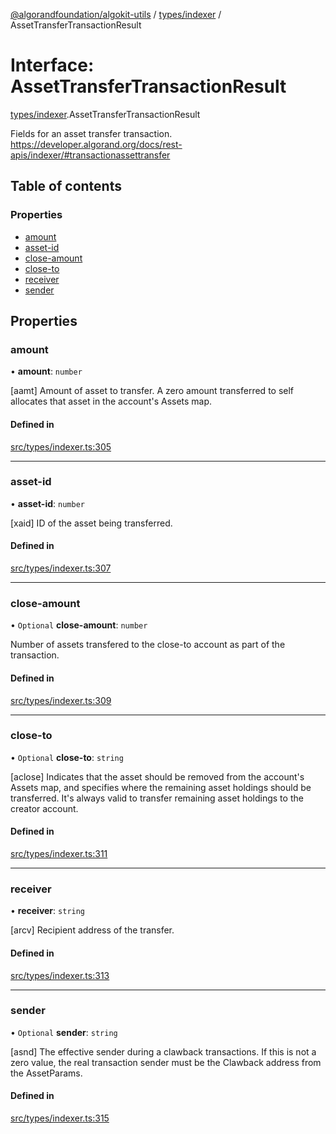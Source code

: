 [@algorandfoundation/algokit-utils](../README.md) / [types/indexer](../modules/types_indexer.md) / AssetTransferTransactionResult

# Interface: AssetTransferTransactionResult

[types/indexer](../modules/types_indexer.md).AssetTransferTransactionResult

Fields for an asset transfer transaction. https://developer.algorand.org/docs/rest-apis/indexer/#transactionassettransfer

## Table of contents

### Properties

- [amount](types_indexer.AssetTransferTransactionResult.md#amount)
- [asset-id](types_indexer.AssetTransferTransactionResult.md#asset-id)
- [close-amount](types_indexer.AssetTransferTransactionResult.md#close-amount)
- [close-to](types_indexer.AssetTransferTransactionResult.md#close-to)
- [receiver](types_indexer.AssetTransferTransactionResult.md#receiver)
- [sender](types_indexer.AssetTransferTransactionResult.md#sender)

## Properties

### amount

• **amount**: `number`

[aamt] Amount of asset to transfer. A zero amount transferred to self allocates that asset in the account's Assets map.

#### Defined in

[src/types/indexer.ts:305](https://github.com/algorandfoundation/algokit-utils-ts/blob/main/src/types/indexer.ts#L305)

___

### asset-id

• **asset-id**: `number`

[xaid] ID of the asset being transferred.

#### Defined in

[src/types/indexer.ts:307](https://github.com/algorandfoundation/algokit-utils-ts/blob/main/src/types/indexer.ts#L307)

___

### close-amount

• `Optional` **close-amount**: `number`

Number of assets transfered to the close-to account as part of the transaction.

#### Defined in

[src/types/indexer.ts:309](https://github.com/algorandfoundation/algokit-utils-ts/blob/main/src/types/indexer.ts#L309)

___

### close-to

• `Optional` **close-to**: `string`

[aclose] Indicates that the asset should be removed from the account's Assets map, and specifies where the remaining asset holdings should be transferred. It's always valid to transfer remaining asset holdings to the creator account.

#### Defined in

[src/types/indexer.ts:311](https://github.com/algorandfoundation/algokit-utils-ts/blob/main/src/types/indexer.ts#L311)

___

### receiver

• **receiver**: `string`

[arcv] Recipient address of the transfer.

#### Defined in

[src/types/indexer.ts:313](https://github.com/algorandfoundation/algokit-utils-ts/blob/main/src/types/indexer.ts#L313)

___

### sender

• `Optional` **sender**: `string`

[asnd] The effective sender during a clawback transactions. If this is not a zero value, the real transaction sender must be the Clawback address from the AssetParams.

#### Defined in

[src/types/indexer.ts:315](https://github.com/algorandfoundation/algokit-utils-ts/blob/main/src/types/indexer.ts#L315)
